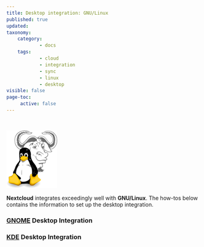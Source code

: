 ```yaml
---
title: Desktop integration: GNU/Linux
published: true
updated:
taxonomy:
    category:
            - docs
    tags:
            - cloud
            - integration
            - sync
            - linux
            - desktop
visible: false
page-toc:
     active: false
---
```


<br>

![](gnu_linux.png)

**Nextcloud** integrates exceedingly well with **GNU/Linux**. The how-tos below contains the information to set up the desktop integration.

### [GNOME](gnome-desktop-integration) Desktop Integration

### [KDE](kde-desktop-integration) Desktop Integration
